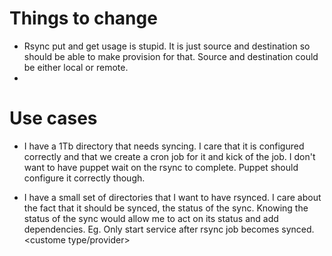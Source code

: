 # Things to change

* Rsync put and get usage is stupid. It is just source and destination so should be able to make provision for that. Source and destination could be either local or remote.
* 


# Use cases
* I have a 1Tb directory that needs syncing. I care that it is configured correctly and that we create a cron job for it and kick of the job. I don't want to have puppet wait on the rsync to complete. Puppet should configure it correctly though. <defined type>

* I have a small set of directories that I want to have rsynced. I care about the fact that it should be synced, the status of the sync. Knowing the status of the sync would allow me to act on its status and add dependencies. Eg. Only start service after rsync job becomes synced. <custome type/provider>
